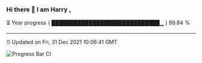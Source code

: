 ### Hi there 👋 I am Harry , 

⏳ Year progress { █████████████████████████████▁ } 99.84 %

---

⏰ Updated on Fri, 31 Dec 2021 10:06:41 GMT

![Progress Bar CI](https://github.com/duykhang68/duykhang68/workflows/Progress%20Bar%20CI/badge.svg)
